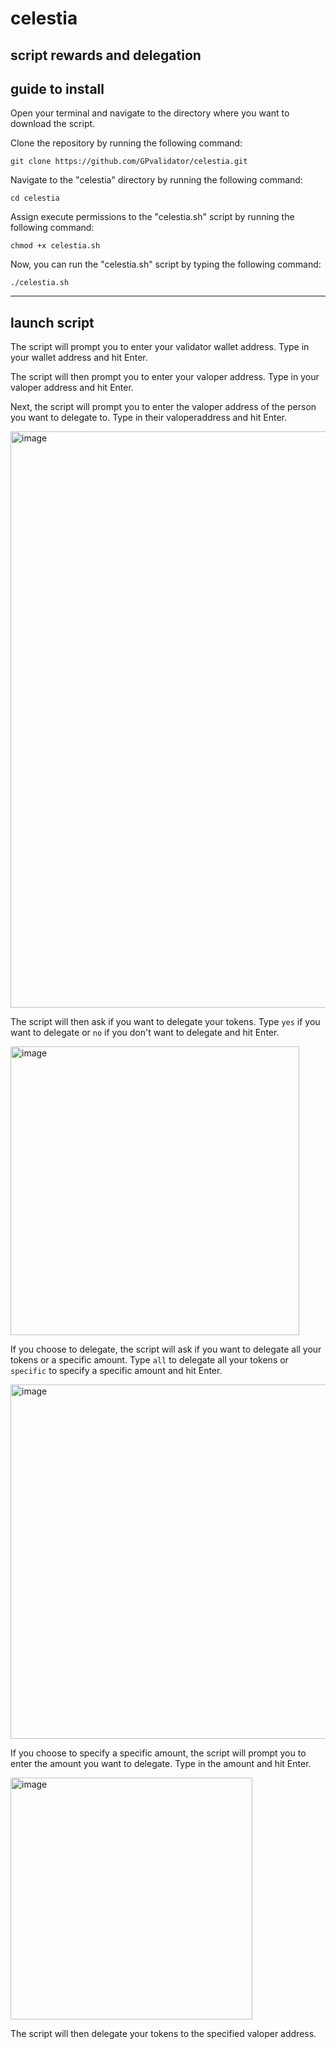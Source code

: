 # celestia
script rewards and delegation
-----------------
guide to install
-----------------

Open your terminal and navigate to the directory where you want to download the script.

Clone the repository by running the following command:


`git clone https://github.com/GPvalidator/celestia.git`

Navigate to the "celestia" directory by running the following command:

`cd celestia`

Assign execute permissions to the "celestia.sh" script by running the following command:

`chmod +x celestia.sh`

Now, you can run the "celestia.sh" script by typing the following command:


`./celestia.sh`


--------------------------
launch script
---------------------------
The script will prompt you to enter your validator wallet address. Type in your wallet address and hit Enter.

The script will then prompt you to enter your valoper address. Type in your valoper address and hit Enter.

Next, the script will prompt you to enter the valoper address of the person you want to delegate to. Type in their valoperaddress and hit Enter.

<img width="922" alt="image" src="https://user-images.githubusercontent.com/71214898/229346364-04a7b981-57b9-4f10-8e01-e5758fd98942.png">


The script will then ask if you want to delegate your tokens. Type `yes` if you want to delegate or `no` if you don't want to delegate and hit Enter.

<img width="462" alt="image" src="https://user-images.githubusercontent.com/71214898/229347712-7ff1fab2-e7e0-4d10-9829-7eea7177e0aa.png">


If you choose to delegate, the script will ask if you want to delegate all your tokens or a specific amount. Type `all` to delegate all your tokens or `specific` to specify a specific amount and hit Enter.

<img width="567" alt="image" src="https://user-images.githubusercontent.com/71214898/229347729-c9f5010a-7016-431a-81d7-4ea86006aab5.png">

If you choose to specify a specific amount, the script will prompt you to enter the amount you want to delegate. Type in the amount and hit Enter.

<img width="387" alt="image" src="https://user-images.githubusercontent.com/71214898/229347808-408f6ef5-0258-4197-b59f-fedd52d515a7.png">


The script will then delegate your tokens to the specified valoper address.




